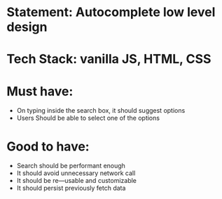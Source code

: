 # Statement: Autocomplete low level design

# Tech Stack: vanilla JS, HTML, CSS

# Must have:
- On typing inside the search box, it should suggest options
- Users Should be able to select one of the options

# Good to have:
- Search should be performant enough
- It should avoid unnecessary network call
- It should be re—usable and customizable
- It should persist previously fetch data
